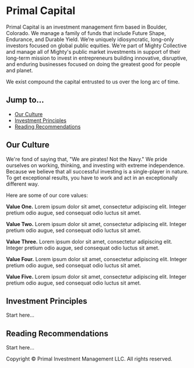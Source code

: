 # Primal Capital
Primal Capital is an investment management firm based in Boulder, Colorado. We manage a family of funds that include Future Shape, Endurance, and Durable Yield. We’re uniquely idiosyncratic, long-only investors focused on global public equities. We're part of Mighty Collective and manage all of Mighty's public market investments in support of their long-term mission to invest in entrepreneurs building innovative, disruptive, and enduring businesses focused on doing the greatest good for people and planet.

We exist compound the capital entrusted to us over the long arc of time.

## Jump to…
* [Our Culture](https://github.com/mighty-collective/Primal-Capital/blob/main/README.md#our-culture)
* [Investment Principles](https://github.com/mighty-collective/Primal-Capital/blob/main/README.md#investment-principles)
* [Reading Recommendations](https://github.com/mighty-collective/Primal-Capital/blob/main/README.md#reading-recommendations)

## Our Culture
We're fond of saying that, "We are pirates! Not the Navy." We pride ourselves on working, thinking, and investing with extreme independence. Because we believe that all successful investing is a single-player in nature. To get exceptional results, you have to work and act in an exceptionally different way.

Here are some of our core values:

**Value One.** Lorem ipsum dolor sit amet, consectetur adipiscing elit. Integer pretium odio augue, sed consequat odio luctus sit amet.

**Value Two.** Lorem ipsum dolor sit amet, consectetur adipiscing elit. Integer pretium odio augue, sed consequat odio luctus sit amet.

**Value Three.** Lorem ipsum dolor sit amet, consectetur adipiscing elit. Integer pretium odio augue, sed consequat odio luctus sit amet.

**Value Four.** Lorem ipsum dolor sit amet, consectetur adipiscing elit. Integer pretium odio augue, sed consequat odio luctus sit amet.

**Value Five.** Lorem ipsum dolor sit amet, consectetur adipiscing elit. Integer pretium odio augue, sed consequat odio luctus sit amet.

## Investment Principles
Start here…

## Reading Recommendations
Start here…


Copyright © Primal Investment Management LLC. All rights reserved.
